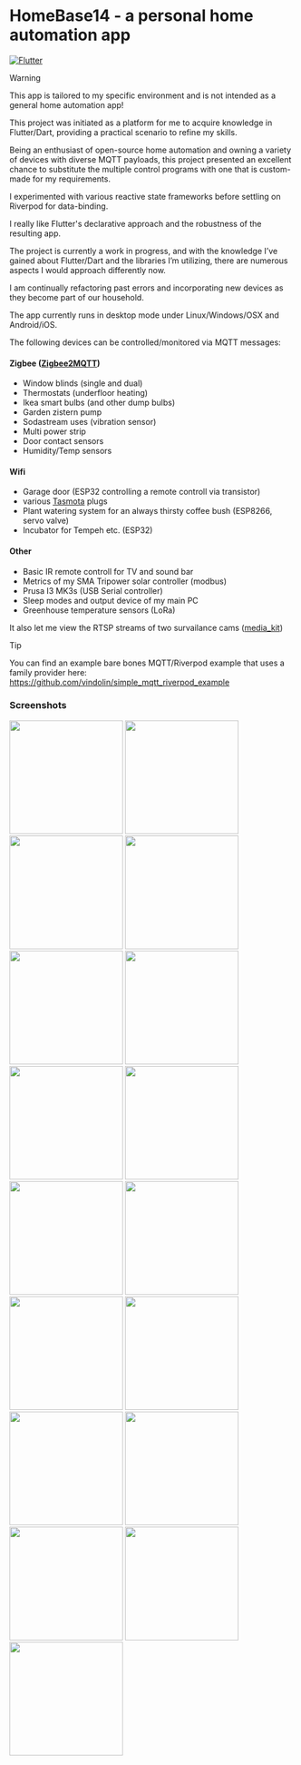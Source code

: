 # HomeBase14 - a personal home automation app

[![Flutter](https://github.com/vindolin/HomeBase14/actions/workflows/flutter.yaml/badge.svg)](https://github.com/vindolin/HomeBase14/actions/workflows/flutter.yaml)

> [!WARNING]
> This app is tailored to my specific environment and is not intended as a general home automation app!


This project was initiated as a platform for me to acquire knowledge in Flutter/Dart, providing a practical scenario to refine my skills.

Being an enthusiast of open-source home automation and owning a variety of devices with diverse MQTT payloads, this project presented an excellent chance to substitute the multiple control programs with one that is custom-made for my requirements.

I experimented with various reactive state frameworks before settling on Riverpod for data-binding.

I really like Flutter's declarative approach and the robustness of the resulting app.

The project is currently a work in progress, and with the knowledge I’ve gained about Flutter/Dart and the libraries I’m utilizing, there are numerous aspects I would approach differently now.

I am continually refactoring past errors and incorporating new devices as they become part of our household.

The app currently runs in desktop mode under Linux/Windows/OSX and Android/iOS.

The following devices can be controlled/monitored via MQTT messages:

#### Zigbee ([Zigbee2MQTT](https://www.zigbee2mqtt.io/))
* Window blinds (single and dual)
* Thermostats (underfloor heating)
* Ikea smart bulbs (and other dump bulbs)
* Garden zistern pump
* Sodastream uses (vibration sensor)
* Multi power strip
* Door contact sensors
* Humidity/Temp sensors

#### Wifi
* Garage door (ESP32 controlling a remote controll via transistor)
* various [Tasmota](https://tasmota.github.io/docs/) plugs
* Plant watering system for an always thirsty coffee bush (ESP8266, servo valve)
* Incubator for Tempeh etc. (ESP32)

#### Other
* Basic IR remote controll for TV and sound bar
* Metrics of my SMA Tripower solar controller (modbus)
* Prusa I3 MK3s (USB Serial controller)
* Sleep modes and output device of my main PC
* Greenhouse temperature sensors (LoRa)

It also let me view the RTSP streams of two survailance cams ([media_kit](https://github.com/media-kit/media-kit))

> [!TIP]
> You can find an example bare bones MQTT/Riverpod example that uses a family provider here: https://github.com/vindolin/simple_mqtt_riverpod_example


### Screenshots
<img src="https://github.com/vindolin/HomeBase14/blob/master/.github/screenshots/screenshot__2023-12-08-10-31-52-061.jpg" width="200"> <img src="https://github.com/vindolin/HomeBase14/blob/master/.github/screenshots/screenshot__2023-12-08-10-31-58-409.jpg" width="200"> <img src="https://github.com/vindolin/HomeBase14/blob/master/.github/screenshots/screenshot__2023-12-08-11-05-34-632.jpg" width="200"> <img src="https://github.com/vindolin/HomeBase14/blob/master/.github/screenshots/screenshot__2023-12-08-10-35-07-439.jpg" width="200"> <img src="https://github.com/vindolin/HomeBase14/blob/master/.github/screenshots/screenshot__2023-12-08-15-56-41-262.jpg" width="200"> <img src="https://github.com/vindolin/HomeBase14/blob/master/.github/screenshots/screenshot__2023-12-08-10-35-13-734.jpg" width="200"> <img src="https://github.com/vindolin/HomeBase14/blob/master/.github/screenshots/screenshot__2023-12-08-15-56-47-305.jpg" width="200"> <img src="https://github.com/vindolin/HomeBase14/blob/master/.github/screenshots/screenshot__2023-12-08-10-35-29-469.jpg" width="200"> <img src="https://github.com/vindolin/HomeBase14/blob/master/.github/screenshots/screenshot__2023-12-08-10-35-35-424.jpg" width="200"> <img src="https://github.com/vindolin/HomeBase14/blob/master/.github/screenshots/screenshot__2023-12-08-10-36-18-264.jpg" width="200"> <img src="https://github.com/vindolin/HomeBase14/blob/master/.github/screenshots/screenshot__2023-12-09-22-16-51-712.jpg" width="200"> <img src="https://github.com/vindolin/HomeBase14/blob/master/.github/screenshots/screenshot__2023-12-08-10-36-29-787.jpg" width="200"> <img src="https://github.com/vindolin/HomeBase14/blob/master/.github/screenshots/screenshot__2023-12-08-10-36-35-911.jpg" width="200"> <img src="https://github.com/vindolin/HomeBase14/blob/master/.github/screenshots/screenshot__2023-12-08-10-39-56-128.jpg" width="200"> <img src="https://github.com/vindolin/HomeBase14/blob/master/.github/screenshots/screenshot__2023-12-08-10-42-16-694.jpg" width="200"> <img src="https://github.com/vindolin/HomeBase14/blob/master/.github/screenshots/screenshot__2023-12-08-10-46-53-712.jpg" width="200"> <img src="https://github.com/vindolin/HomeBase14/blob/master/.github/screenshots/screenshot__2023-12-09-13-53-20-707.jpg" width="200">

